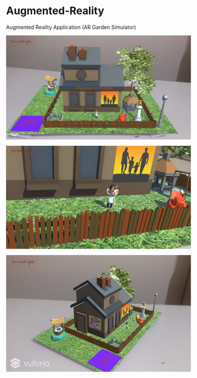 # Augmented-Reality
Augmented Reality Application (AR Garden Simulator)

![alt text](https://github.com/furkanyildiz/Augmented-Reality/blob/master/images/1.png)

![alt text](https://github.com/furkanyildiz/Augmented-Reality/blob/master/images/Screenshot_20190126-202552_ARGardenSimulator.jpg)

![alt text](https://github.com/furkanyildiz/Augmented-Reality/blob/master/images/left.png)
